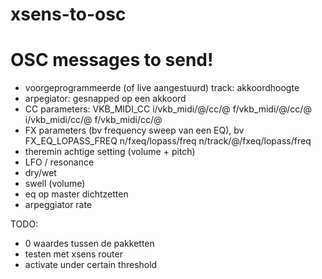 # xsens-to-osc

# OSC messages to send!

* voorgeprogrammeerde (of live aangestuurd) track: akkoordhoogte
* arpegiator: gesnapped op een akkoord
* CC parameters: VKB_MIDI_CC i/vkb_midi/@/cc/@ f/vkb_midi/@/cc/@ i/vkb_midi/cc/@ f/vkb_midi/cc/@
* FX parameters (bv frequency sweep van een EQ), bv FX_EQ_LOPASS_FREQ n/fxeq/lopass/freq n/track/@/fxeq/lopass/freq
* theremin achtige setting (volume + pitch)
* LFO / resonance
* dry/wet
* swell (volume)
* eq op master dichtzetten
* arpeggiator rate

TODO:
* 0 waardes tussen de pakketten
* testen met xsens router
* activate under certain threshold